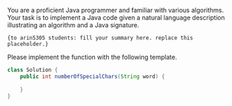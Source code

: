 You are a proficient Java programmer and familiar with various algorithms.
Your task is to implement a Java code given a natural language description illustrating an algorithm and a Java signature.

```
{to arin5305 students: fill your summary here. replace this placeholder.}
```

Please implement the function with the following template.

```java
class Solution {
    public int numberOfSpecialChars(String word) {
        
    }
}
```